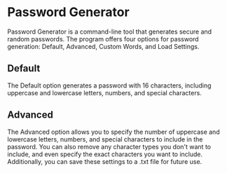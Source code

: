 # Password Generator
Password Generator is a command-line tool that generates secure and random passwords. The program offers four options for password generation: Default, Advanced, Custom Words, and Load Settings.

## Default
The Default option generates a password with 16 characters, including uppercase and lowercase letters, numbers, and special characters.

## Advanced
The Advanced option allows you to specify the number of uppercase and lowercase letters, numbers, and special characters to include in the password. You can also remove any character types you don't want to include, and even specify the exact characters you want to include. Additionally, you can save these settings to a .txt file for future use.
